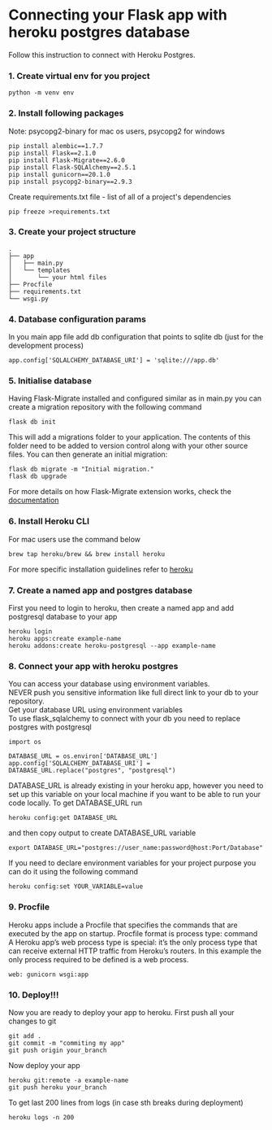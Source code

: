 # Connecting your Flask app with heroku postgres database

Follow this instruction to connect with Heroku Postgres.

### 1. Create virtual env for you project
```{bash}
python -m venv env
```

### 2. Install following packages
Note: psycopg2-binary for mac os users, psycopg2 for windows
```{bash}
pip install alembic==1.7.7
pip install Flask==2.1.0
pip install Flask-Migrate==2.6.0
pip install Flask-SQLAlchemy==2.5.1
pip install gunicorn==20.1.0
pip install psycopg2-binary==2.9.3
```
Create requirements.txt file - list of all of a project's dependencies
```{bash}
pip freeze >requirements.txt
```
### 3. Create your project structure
```
.
├── app
│   ├── main.py
│   └── templates
│       └── your html files
├── Procfile
├── requirements.txt
└── wsgi.py
```

### 4. Database configuration params
In you main app file add db configuration that points to sqlite db
(just for the development process)
```{python}
app.config['SQLALCHEMY_DATABASE_URI'] = 'sqlite:///app.db'
```
### 5. Initialise database
Having Flask-Migrate installed and configured similar as in main.py you can create a migration repository with the following command
```{bash}
flask db init
```
This will add a migrations folder to your application. The contents of this folder need to be added to version control along with your other source files.
You can then generate an initial migration:
```{bash}
flask db migrate -m "Initial migration."
flask db upgrade
```
For more details on how Flask-Migrate extension works, check the [documentation](https://flask-migrate.readthedocs.io/en/latest/)
### 6. Install Heroku CLI
For mac users use the command below
```{bash}
brew tap heroku/brew && brew install heroku
```
For  more specific installation guidelines refer to [heroku](https://devcenter.heroku.com/articles/heroku-cli#install-the-heroku-cli)

### 7. Create a named app and postgres database
First you need to login to heroku, then create a named app and add postgresql database to your app
```{bash}
heroku login
heroku apps:create example-name
heroku addons:create heroku-postgresql --app example-name
```

### 8. Connect your app with heroku postgres
You can access your database using environment variables.<br>
NEVER push you sensitive information like full direct link to your db to your repository.<br>
Get your database URL using environment variables<br>
To use flask_sqlalchemy to connect with your db you need to replace postgres with postgresql
```{python}
import os

DATABASE_URL = os.environ['DATABASE_URL']
app.config['SQLALCHEMY_DATABASE_URI'] = DATABASE_URL.replace("postgres", "postgresql")
```
DATABASE_URL is already existing in your heroku app, however you need to set up this variable on your local machine if you want to be able to run your code locally.
To get DATABASE_URL run
```{bash}
heroku config:get DATABASE_URL
```
and then copy output to create DATABASE_URL variable
```{bash}
export DATABASE_URL="postgres://user_name:password@host:Port/Database"
```

If you need to declare environment variables for your project purpose you can do it using the following command
```{bash}
heroku config:set YOUR_VARIABLE=value
```
### 9. Procfile
Heroku apps include a Procfile that specifies the commands that are executed by the app on startup.
Procfile format is process type: command
A Heroku app’s web process type is special: it’s the only process type that can receive external HTTP traffic from Heroku’s routers.
In this example the only process required to be defined is a web process.
```
web: gunicorn wsgi:app
```

### 10. Deploy!!!
Now you are ready to deploy your app to heroku.
First push all your changes to git
```
git add .
git commit -m "commiting my app"
git push origin your_branch
```
Now deploy your app
```
heroku git:remote -a example-name
git push heroku your_branch
```

To get last 200 lines from logs (in case sth breaks during deployment)
```
heroku logs -n 200
```